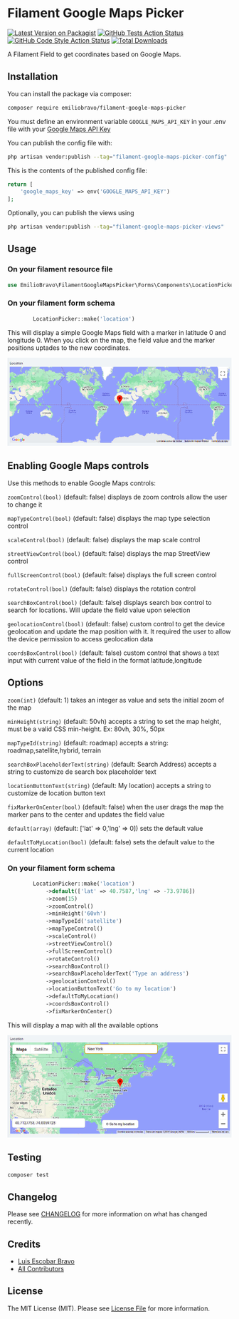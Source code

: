 
# Filament Google Maps Picker

[![Latest Version on Packagist](https://img.shields.io/packagist/v/emiliobravo/filament-google-maps-picker.svg?style=flat-square)](https://packagist.org/packages/emiliobravo/filament-google-maps-picker)
[![GitHub Tests Action Status](https://img.shields.io/github/workflow/status/emiliobravo/filament-google-maps-picker/run-tests?label=tests)](https://github.com/emiliobravo/filament-google-maps-picker/actions?query=workflow%3Arun-tests+branch%3Amain)
[![GitHub Code Style Action Status](https://img.shields.io/github/workflow/status/emiliobravo/filament-google-maps-picker/Check%20&%20fix%20styling?label=code%20style)](https://github.com/emiliobravo/filament-google-maps-picker/actions?query=workflow%3A"Check+%26+fix+styling"+branch%3Amain)
[![Total Downloads](https://img.shields.io/packagist/dt/emiliobravo/filament-google-maps-picker.svg?style=flat-square)](https://packagist.org/packages/emiliobravo/filament-google-maps-picker)

A Filament Field to get coordinates based on Google Maps.


## Installation

You can install the package via composer:

```bash
composer require emiliobravo/filament-google-maps-picker
```

You must define an environment variable `GOOGLE_MAPS_API_KEY` in your .env file with your [Google Maps API Key](https://developers.google.com/maps/documentation/embed/get-api-key#:~:text=Go%20to%20the%20Google%20Maps%20Platform%20%3E%20Credentials%20page.&text=On%20the%20Credentials%20page%2C%20click,Click%20Close.)

You can publish the config file with:

```bash
php artisan vendor:publish --tag="filament-google-maps-picker-config"
```

This is the contents of the published config file:

```php
return [
    'google_maps_key' => env('GOOGLE_MAPS_API_KEY')
];
```

Optionally, you can publish the views using

```bash
php artisan vendor:publish --tag="filament-google-maps-picker-views"
```

## Usage

### On your filament resource file
```php
use EmilioBravo\FilamentGoogleMapsPicker\Forms\Components\LocationPicker;
```

### On your filament form schema
```php
        LocationPicker::make('location')
```

This will display a simple Google Maps field with a marker in latitude 0 and longitude 0. When you click on the map, the field value and the marker positions uptades to the new coordinates.

![Example 1](https://github.com/EmilioBravo/filament-google-maps-picker/blob/master/resources/readme/example1.jpg?raw=true)


## Enabling Google Maps controls

Use this methods to enable Google Maps controls:

`zoomControl(bool)` (default: false) displays de zoom controls allow the user to change it

`mapTypeControl(bool)` (default: false) displays the map type selection control

`scaleControl(bool)` (default: false)  displays the map scale control

`streetViewControl(bool)` (default: false) displays the map StreetView control

`fullScreenControl(bool)` (default: false) displays the full screen control

`rotateControl(bool)` (default: false) displays the rotation control

`searchBoxControl(bool)` (default: false) displays search box control to search for locations. Will update the field value upon selection

`geolocationControl(bool)` (default: false) custom control to get the device geolocation and update the map position with it. It required the user to allow the device permission to access geolocation data

`coordsBoxControl(bool)` (default: false) custom control that shows a text input with current value of the field in the format latitude,longitude

## Options

`zoom(int)` (default: 1) takes an integer as value and sets the initial zoom of the map 

`minHeight(string)` (default: 50vh) accepts a string to set the map height, must be a valid CSS min-height. Ex: 80vh, 30%, 50px

`mapTypeId(string)` (default: roadmap) accepts a string: roadmap,satellite,hybrid, terrain

`searchBoxPlaceholderText(string)` (default: Search Address) accepts a string to customize de search box placeholder text

`locationButtonText(string)` (default: My location) accepts a string to customize de location button text

`fixMarkerOnCenter(bool)` (default: false) when the user drags the map the marker pans to the center and updates the field value

`default(array)` (default: ['lat' => 0,'lng' => 0]) sets the default value

`defaultToMyLocation(bool)` (default: false) sets the default value to the current location

### On your filament form schema
```php
        LocationPicker::make('location')
            ->default(['lat' => 40.7587,'lng' => -73.9786])
            ->zoom(15)
            ->zoomControl()
            ->minHeight('60vh')
            ->mapTypeId('satellite')
            ->mapTypeControl()
            ->scaleControl()
            ->streetViewControl()
            ->fullScreenControl()
            ->rotateControl()
            ->searchBoxControl()
            ->searchBoxPlaceholderText('Type an address')
            ->geolocationControl()
            ->locationButtonText('Go to my location')
            ->defaultToMyLocation()
            ->coordsBoxControl()
            ->fixMarkerOnCenter()
```
This will display a map with all the available options

![Example 2](https://github.com/EmilioBravo/filament-google-maps-picker/blob/master/resources/readme/example2.jpg?raw=true)


## Testing

```bash
composer test
```

## Changelog

Please see [CHANGELOG](CHANGELOG.md) for more information on what has changed recently.

## Credits

- [Luis Escobar Bravo](https://github.com/EmilioBravo)
- [All Contributors](../../contributors)

## License

The MIT License (MIT). Please see [License File](LICENSE.md) for more information.
